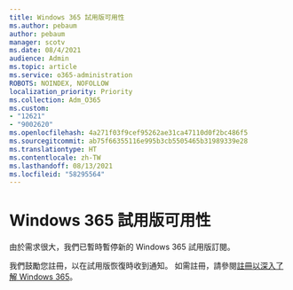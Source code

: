```yaml
---
title: Windows 365 試用版可用性
ms.author: pebaum
author: pebaum
manager: scotv
ms.date: 08/4/2021
audience: Admin
ms.topic: article
ms.service: o365-administration
ROBOTS: NOINDEX, NOFOLLOW
localization_priority: Priority
ms.collection: Adm_O365
ms.custom:
- "12621"
- "9002620"
ms.openlocfilehash: 4a271f03f9cef95262ae31ca47110d0f2bc486f5
ms.sourcegitcommit: ab75f66355116e995b3cb5505465b31989339e28
ms.translationtype: HT
ms.contentlocale: zh-TW
ms.lasthandoff: 08/13/2021
ms.locfileid: "58295564"
---
```

# <a name="windows-365-trial-availability"></a>Windows 365 試用版可用性

由於需求很大，我們已暫時暫停新的 Windows 365 試用版訂閱。

我們鼓勵您註冊，以在試用版恢復時收到通知。 如需註冊，請參閱[註冊以深入了解 Windows 365](https://aka.ms/Win365InfoNotification)。